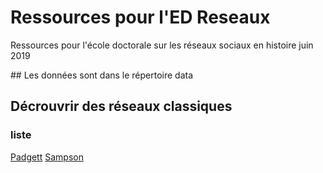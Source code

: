 # Ressources pour l'ED Reseaux
Ressources pour l'école doctorale sur les réseaux sociaux en histoire juin 2019

## Les données sont dans le répertoire data

## Décrouvrir des réseaux classiques 
###  liste
[Padgett](https://github.com/PirehP1/RessourcesReseauxED/blob/master/script/padgett.md)
[Sampson](https://github.com/PirehP1/RessourcesReseauxED/blob/master/script/sampson.md)

